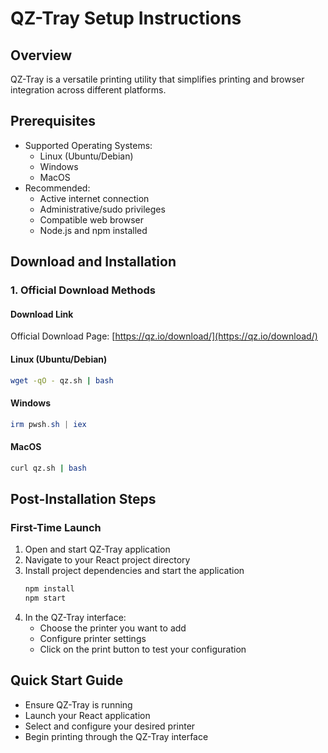 # QZ-Tray Setup Instructions

## Overview

QZ-Tray is a versatile printing utility that simplifies printing and browser integration across different platforms.

## Prerequisites

- Supported Operating Systems:
  - Linux (Ubuntu/Debian)
  - Windows
  - MacOS
- Recommended:
  - Active internet connection
  - Administrative/sudo privileges
  - Compatible web browser
  - Node.js and npm installed

## Download and Installation

### 1. Official Download Methods

#### Download Link

Official Download Page: [https://qz.io/download/](https://qz.io/download/)

#### Linux (Ubuntu/Debian)

```bash
wget -qO - qz.sh | bash
```

#### Windows

```powershell
irm pwsh.sh | iex
```

#### MacOS

```bash
curl qz.sh | bash
```

## Post-Installation Steps

### First-Time Launch

1. Open and start QZ-Tray application
2. Navigate to your React project directory
3. Install project dependencies and start the application
   ```bash
   npm install
   npm start
   ```
4. In the QZ-Tray interface:
   - Choose the printer you want to add
   - Configure printer settings
   - Click on the print button to test your configuration

## Quick Start Guide

- Ensure QZ-Tray is running
- Launch your React application
- Select and configure your desired printer
- Begin printing through the QZ-Tray interface

